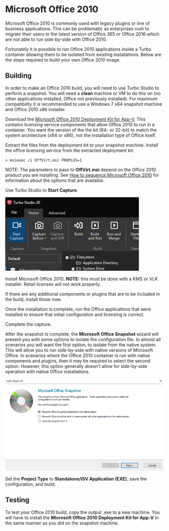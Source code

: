 # Microsoft Office 2010

Microsoft Office 2010 is commonly used with legacy plugins or line of business applications. This can be problematic as enterprises rush to migrate their users to the latest version of Office 365 or Office 2016 which are not able to run side-by-side with Office 2010.

Fortunately it is possible to run Office 2010 applications inside a Turbo container allowing them to be isolated from existing installations. Below are the steps required to build your own Office 2010 image.

## Building

In order to make an Office 2010 build, you will need to use Turbo Studio to perform a snapshot. You will need a **clean** machine or VM to do this on (no other applications installed, Office not previously installed). For maximum compatibility it is recommended to use a Windows 7 x64 snapshot machine and Office 2010 x86 installer.

Download the [Microsoft Office 2010 Deployment Kit for App-V](https://www.microsoft.com/en-us/download/details.aspx?id=10386). This contains licensing service components that allow Office 2010 to run in a container. You want the version of the the kit (64- or 32-bit) to match the system architecture (x64 or x86), not the installation type of Office itself.

Extract the files from the deployment kit to your snapshot machine. Install the office licensing service from the extracted deployment kit:

```
> msiexec /i OffVirt.msi PROPLUS=1
```

NOTE: The parameters to pass to **OffVirt.msi** depend on the Office 2010 product you are installing. See [How to sequence Microsoft Office 2010](https://support.microsoft.com/en-us/help/2830069/how-to-sequence-microsoft-office-2010-in-microsoft-application-virtual) for information about the options that are available.

Use Turbo Studio to **Start Capture**.

![Turbo Studio Start Capture](/images/capture.png)

Install Microsoft Office 2010. **NOTE:** this must be done with a KMS or VLK installer. Retail licenses will not work properly.

If there are any additional components or plugins that are to be included in the build, install those now.

Once the installation is complete, run the Office applications that were installed to ensure that initial configuration and licensing is correct.

Complete the capture.

After the snapshot is complete, the **Microsoft Office Snapshot** wizard will present you with some options to isolate the configuration file. In almost all scenarios you will want the first option, to isolate from the native system. This will allow you to run side-by-side with native versions of Microsoft Office. In scenarios where the Office 2010 container is run with native components and plugins, then it may be required to select the second option. However, this option generally doesn't allow for side-by-side operation with native Office installations.

![Turbo Studio Office Snapshot Wizard](/images/officesnapshot.png)

Set the **Project Type** to **Standalone/ISV Application (EXE)**, save the configuration, and build.

## Testing

To test your Office 2010 build, copy the output .exe to a new machine. You will have to install the **Microsoft Office 2010 Deployment Kit for App-V** in the same manner as you did on the snapshot machine.
